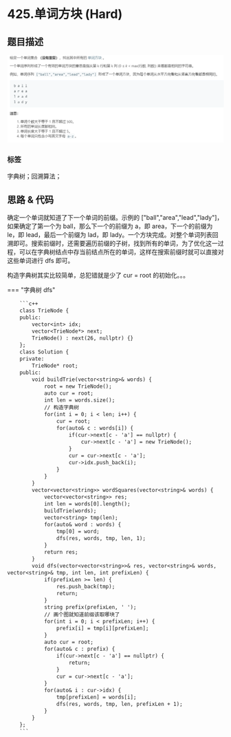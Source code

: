 # 425.单词方块 (Hard)

## 题目描述

![](425.png)

### 标签

字典树；回溯算法；

## 思路 & 代码

确定一个单词就知道了下一个单词的前缀。示例的 ["ball","area","lead","lady"]，如果确定了第一个为 ball，那么下一个的前缀为 a，即 area，下一个的前缀为 le，即 lead，最后一个前缀为 lad，即 lady。一个方块完成。对整个单词列表回溯即可。搜索前缀时，还需要遍历前缀的子树，找到所有的单词，为了优化这一过程，可以在字典树结点中存当前结点所在的单词，这样在搜索前缀时就可以直接对这些单词进行 dfs 即可。

构造字典树其实比较简单，总犯错就是少了 cur = root 的初始化。。。

=== "字典树 dfs"

		```c++
		class TrieNode {
		public:
		    vector<int> idx;
		    vector<TrieNode*> next;
		    TrieNode() : next(26, nullptr) {}
		};
		class Solution {
		private:
		    TrieNode* root;
		public:
		    void buildTrie(vector<string>& words) {
		        root = new TrieNode();
		        auto cur = root;
		        int len = words.size();
		        // 构造字典树
		        for(int i = 0; i < len; i++) {
		            cur = root;
		            for(auto& c : words[i]) {
		                if(cur->next[c - 'a'] == nullptr) {
		                    cur->next[c - 'a'] = new TrieNode();
		                }
		                cur = cur->next[c - 'a'];
		                cur->idx.push_back(i);
		            }
		        }
		    }
		    vector<vector<string>> wordSquares(vector<string>& words) {
		        vector<vector<string>> res;
		        int len = words[0].length();
		        buildTrie(words);
		        vector<string> tmp(len);
		        for(auto& word : words) {
		            tmp[0] = word;
		            dfs(res, words, tmp, len, 1);
		        }
		        return res;
		    }
		    void dfs(vector<vector<string>>& res, vector<string>& words, vector<string>& tmp, int len, int prefixLen) {
		        if(prefixLen >= len) {
		            res.push_back(tmp);
		            return;
		        }
		        string prefix(prefixLen, ' ');
		        // 画个图就知道前缀该取哪块了
		        for(int i = 0; i < prefixLen; i++) {
		            prefix[i] = tmp[i][prefixLen];
		        }
		        auto cur = root;
		        for(auto& c : prefix) {
		            if(cur->next[c - 'a'] == nullptr) {
		                return;
		            }
		            cur = cur->next[c - 'a'];
		        }
		        for(auto& i : cur->idx) {
		            tmp[prefixLen] = words[i];
		            dfs(res, words, tmp, len, prefixLen + 1);
		        }
		    }
		};
		```